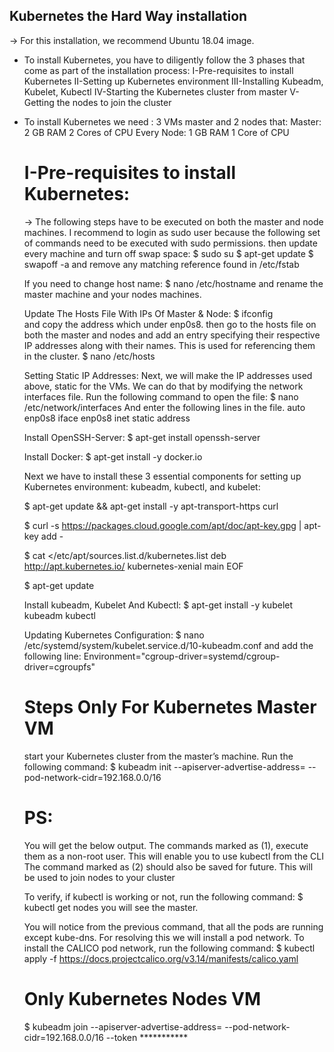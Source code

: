 ##  Kubernetes the Hard Way installation
-> For this installation, we recommend Ubuntu 18.04 image.

* To install Kubernetes, you have to diligently follow the 3 phases that come as part of the installation process:
I-Pre-requisites to install Kubernetes
II-Setting up Kubernetes environment
III-Installing Kubeadm, Kubelet, Kubectl
IV-Starting the Kubernetes cluster from master
V-Getting the nodes to join the cluster

* To install Kubernetes we need :
3 VMs master and 2 nodes that:
Master:
  2 GB RAM
  2 Cores of CPU
Every Node:
  1 GB RAM
  1 Core of CPU
  
  # I-Pre-requisites to install Kubernetes:
  -> The following steps have to be executed on both the master and node machines.
   I recommend to login as sudo user because the following set of commands need to be executed with sudo permissions. then update every machine and  turn off swap space:
   $ sudo su
   $ apt-get update
   $ swapoff -a
   and remove any matching reference found in /etc/fstab
   
   If you need to change host name:
   $ nano /etc/hostname
   and rename the master machine and your nodes machines.
   
   Update The Hosts File With IPs Of Master & Node:
   $ ifconfig  
   and copy the address which under enp0s8. then  go to the hosts file on both the master and nodes and add an entry specifying their respective IP addresses along with their names. This is used for referencing them in the cluster.
   $ nano /etc/hosts
   
   Setting Static IP Addresses:
   Next, we will make the IP addresses used above, static for the VMs. We can do that by modifying the network interfaces file. Run the following command to open the file:
   $ nano /etc/network/interfaces
    And enter the following lines in the file.
    auto enp0s8
    iface enp0s8 inet static
    address <IP-Address-Of-VM>
    
   Install OpenSSH-Server:
   $ apt-get install openssh-server
    
   Install Docker:
   $ apt-get install -y docker.io
    
   Next we have to install these 3 essential components for setting up Kubernetes environment: kubeadm, kubectl, and kubelet:
    
   $ apt-get update && apt-get install -y apt-transport-https curl
   
   $ curl -s https://packages.cloud.google.com/apt/doc/apt-key.gpg | apt-key add -
   
   $ cat <<EOF >/etc/apt/sources.list.d/kubernetes.list deb http://apt.kubernetes.io/ kubernetes-xenial main EOF
   
   $ apt-get update
    
   Install kubeadm, Kubelet And Kubectl: 
   $ apt-get install -y kubelet kubeadm kubectl 
    
   Updating Kubernetes Configuration:
   $ nano /etc/systemd/system/kubelet.service.d/10-kubeadm.conf
   and add the following line:
   Environment="cgroup-driver=systemd/cgroup-driver=cgroupfs"
    
  # Steps Only For Kubernetes Master VM
  start your Kubernetes cluster from the master’s machine. Run the following command:
  $ kubeadm init --apiserver-advertise-address=<ip-address-of-kmaster-vm> --pod-network-cidr=192.168.0.0/16
  
  # PS:
   You will get the below output. The commands marked as (1), execute them as a non-root user. This will enable you to use kubectl from the CLI
   The command marked as (2) should also be saved for future. This will be used to join nodes to your cluster
   
   To verify, if kubectl is working or not, run the following command:
   $ kubectl get nodes
   you will see the master.
   
   
   You will notice from the previous command, that all the pods are running except kube-dns. 
   For resolving this we will install a pod network. To install the CALICO pod network, run the following command:
   $ kubectl apply -f https://docs.projectcalico.org/v3.14/manifests/calico.yaml
   
   
   # Only Kubernetes Nodes VM
   $ kubeadm join --apiserver-advertise-address=<ip-address-of-the master> --pod-network-cidr=192.168.0.0/16 --token ***********


